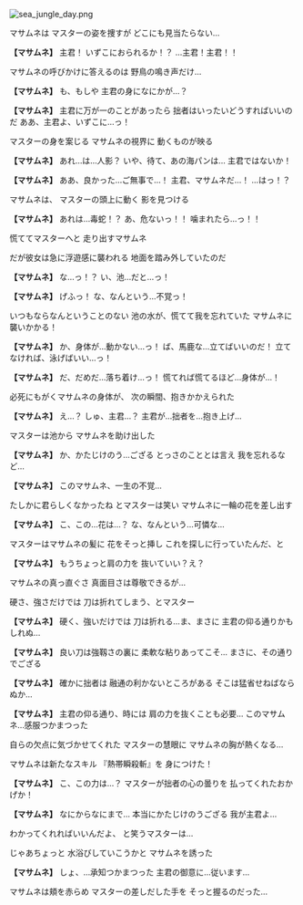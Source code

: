 
![sea_jungle_day.png](../images/backgrounds/sea_jungle_day.png)

マサムネは
マスターの姿を捜すが
どこにも見当たらない…

**【マサムネ】**
主君！
いずこにおられるか！？
…主君！主君！！

マサムネの呼びかけに答えるのは
野鳥の鳴き声だけ…

**【マサムネ】**
も、もしや
主君の身になにかが…？

**【マサムネ】**
主君に万が一のことがあったら
拙者はいったいどうすればいいのだ
ああ、主君よ、いずこに…っ！

マスターの身を案じる
マサムネの視界に
動くものが映る

**【マサムネ】**
あれ…は…人影？
いや、待て、あの海パンは…
主君ではないか！

**【マサムネ】**
ああ、良かった…ご無事で…！
主君、マサムネだ…！
…はっ！？

マサムネは、
マスターの頭上に動く
影を見つける

**【マサムネ】**
あれは…毒蛇！？
あ、危ないっ！！
噛まれたら…っ！！

慌ててマスターへと
走り出すマサムネ

だが彼女は急に浮遊感に襲われる
地面を踏み外していたのだ

**【マサムネ】**
な…っ！？
い、池…だと…っ！

**【マサムネ】**
げふっ！
な、なんという…不覚っ！

いつもならなんということのない
池の水が、慌てて我を忘れていた
マサムネに襲いかかる！

**【マサムネ】**
か、身体が…動かない…っ！
ば、馬鹿な…立てばいいのだ！
立てなければ、泳げばいい…っ！

**【マサムネ】**
だ、だめだ…落ち着け…っ！
慌てれば慌てるほど…身体が…！

必死にもがくマサムネの身体が、
次の瞬間、抱きかかえられた

**【マサムネ】**
え…？
しゅ、主君…？
主君が…拙者を…抱き上げ…

マスターは池から
マサムネを助け出した

**【マサムネ】**
か、かたじけのう…ござる
とっさのこととは言え
我を忘れるなど…

**【マサムネ】**
このマサムネ、一生の不覚…

たしかに君らしくなかったね
とマスターは笑い
マサムネに一輪の花を差し出す

**【マサムネ】**
こ、この…花は…？
な、なんという…可憐な…

マスターはマサムネの髪に
花をそっと挿し
これを探しに行っていたんだ、と

**【マサムネ】**
もうちょっと肩の力を
抜いていい？え？

マサムネの真っ直ぐさ
真面目さは尊敬できるが…

硬さ、強さだけでは
刀は折れてしまう、とマスター

**【マサムネ】**
硬く、強いだけでは
刀は折れる…ま、まさに
主君の仰る通りかもしれぬ…

**【マサムネ】**
良い刀は強靱さの裏に
柔軟な粘りあってこそ…
まさに、その通りでござる

**【マサムネ】**
確かに拙者は
融通の利かないところがある
そこは猛省せねばならぬか…

**【マサムネ】**
主君の仰る通り、時には
肩の力を抜くことも必要…
このマサムネ…感服つかまつった

自らの欠点に気づかせてくれた
マスターの慧眼に
マサムネの胸が熱くなる…

マサムネは新たなスキル
『熱帯瞬殺斬』を
身につけた！

**【マサムネ】**
こ、この力は…？
マスターが拙者の心の曇りを
払ってくれたおかげか！

**【マサムネ】**
なにからなにまで…
本当にかたじけのうござる
我が主君よ…

わかってくれればいいんだよ、
と笑うマスターは…

じゃあちょっと
水浴びしていこうかと
マサムネを誘った

**【マサムネ】**
しょ、…承知つかまつった
主君の御意に…従います…

マサムネは頬を赤らめ
マスターの差しだした手を
そっと握るのだった…
